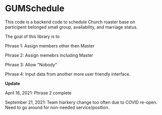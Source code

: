 # GUMSchedule

This code is a backend code to schedule Church roaster base on participent belonged small group, availability, and marriage status.

The goal of this library is to 

Phrase 1: Assign members other then Master

Phrase 2: Assign memebrs including Master

Phrase 3: Allow "Nobody" 

Phrase 4: Input data from another more user friendly interface.

**Update**

April 16, 2021: Phrase 2 complete

September 21, 2021: Team hiarkery change too often due to COVID re-open. Need to go around for non-needed service/position.
